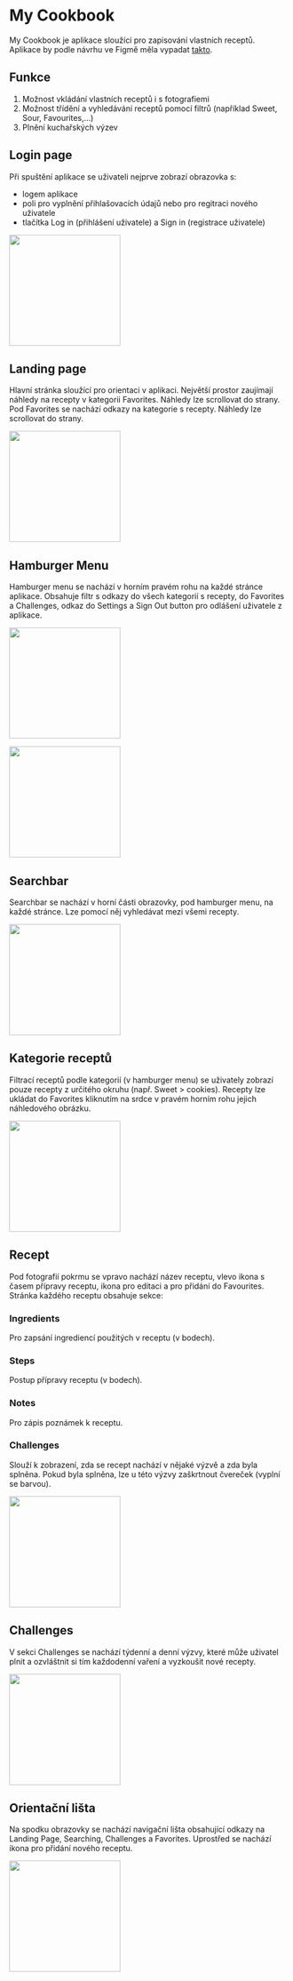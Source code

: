 ﻿# My Cookbook 
My Cookbook je aplikace sloužící pro zapisování vlastních receptů.</br>
Aplikace by podle návrhu ve Figmě měla vypadat <a href="https://www.figma.com/embed?embed_host=share&url=https%3A%2F%2Fwww.figma.com%2Ffile%2F14vbXilS1z5cxwfjdUWla9%2FUntitled%3Fnode-id%3D0%253A1%26t%3DLYRf8cSZyKihxrol-1">takto</a>.
## Funkce
1. Možnost vkládání vlastních receptů i s fotografiemi
2. Možnost třídění a vyhledávání receptů pomocí filtrů (například Sweet, Sour, Favourites,...)
3. Plnění kuchařských výzev
## Login page
Při spuštění aplikace se uživateli nejprve zobrazí obrazovka s:
* logem aplikace
* poli pro vyplnění přihlašovacích údajů nebo pro regitraci nového uživatele
* tlačítka Log in (přihlášení uživatele) a Sign in (registrace uživatele)
<p align="left">
<img src="https://github.com/pslib-cz/2022l4web-app-mockup-SabinaPikorova/blob/b411020d80bde3808c820ce94a525c07e2714939/Login_page.png" width="200">
</p>

## Landing page
Hlavní stránka sloužící pro orientaci v aplikaci.
Největší prostor zaujímají náhledy na recepty v kategorii Favorites. Náhledy lze scrollovat do strany. 
Pod Favorites se nachází odkazy na kategorie s recepty. Náhledy lze scrollovat do strany.
<p align="left">
<img src="https://github.com/pslib-cz/2022l4web-app-mockup-SabinaPikorova/blob/b411020d80bde3808c820ce94a525c07e2714939/Landing_page.png" width="200">
</p>

## Hamburger Menu
Hamburger menu se nachází v horním pravém rohu na každé stránce aplikace.
Obsahuje filtr s odkazy do všech kategorií s recepty, do Favorites a Challenges, odkaz do Settings a Sign Out button pro odlášení uživatele z aplikace.
<p align="left">
<img src="https://github.com/pslib-cz/2022l4web-app-mockup-SabinaPikorova/blob/faefd2b2ce5a0f39b95388d2cafdc0d4c540d622/Hamburger.png" width="200">
</p>

<p align="left">
<img src="https://github.com/pslib-cz/2022l4web-app-mockup-SabinaPikorova/blob/56314f6a3bf5a9f60a8d82af9ba6456b66f1e2be/Hamburger-menu.png" width="200">
</p>

## Searchbar 
Searchbar se nachází v horní části obrazovky, pod hamburger menu, na každé stránce. Lze pomocí něj vyhledávat mezi všemi recepty.
<p align="left">
<img src="https://github.com/pslib-cz/2022l4web-app-mockup-SabinaPikorova/blob/2345391f925c25fc679685bf5bfc015fc1aaca8b/Searchbar.png" width="200">
</p>

## Kategorie receptů
Filtrací receptů podle kategorií (v hamburger menu) se uživately zobrazí pouze recepty z určitého okruhu (např. Sweet > cookies).
Recepty lze ukládat do Favorites kliknutím na srdce v pravém horním rohu jejich náhledového obrázku.
<p align="left">
<img src="https://github.com/pslib-cz/2022l4web-app-mockup-SabinaPikorova/blob/b411020d80bde3808c820ce94a525c07e2714939/Recipe_category.png" width="200">
</p>

## Recept
Pod fotografií pokrmu se vpravo nachází název receptu, vlevo ikona s časem přípravy receptu, ikona pro editaci a pro přidání do Favourites.
Stránka každého receptu obsahuje sekce:
### Ingredients
Pro zapsání ingrediencí použitých v receptu (v bodech).
### Steps
Postup přípravy receptu (v bodech).
### Notes
Pro zápis poznámek k receptu.
### Challenges
Slouží k zobrazení, zda se recept nachází v nějaké výzvě a zda byla splněna. Pokud byla splněna, lze u této výzvy zaškrtnout čvereček (vyplní se barvou).
<p align="left">
<img src="https://github.com/pslib-cz/2022l4web-app-mockup-SabinaPikorova/blob/12863986ce9d91583addee373eb87b3551495fab/Recipe_page.png" width="200">
</p>

## Challenges
V sekci Challenges se nachází týdenní a denní výzvy, které může uživatel plnit a ozvláštnit si tím každodenní vaření a vyzkoušit nové recepty.
<p align="left">
<img src="https://github.com/pslib-cz/2022l4web-app-mockup-SabinaPikorova/blob/b411020d80bde3808c820ce94a525c07e2714939/Challenges.png" width="200">
</p>

## Orientační lišta
Na spodku obrazovky se nachází navigační lišta obsahující odkazy na Landing Page, Searching, Challenges a Favorites. Uprostřed se nachází ikona pro přidání nového receptu.
<p align="left">
<img src="https://github.com/pslib-cz/2022l4web-app-mockup-SabinaPikorova/blob/4fbf94f03d65867fc00b0ade6f51e32e48a8b551/Navigation_panel.png" width="200">
</p>
